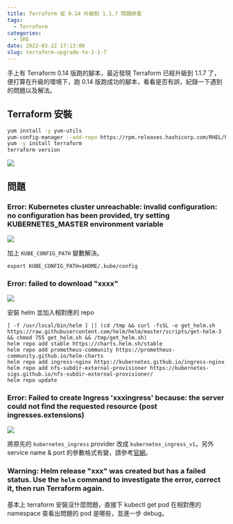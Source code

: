 ```yaml
---
title: Terraform 從 0.14 升級到 1.1.7 問題排查
tags:
  - Terraform
categories:
  - SRE
date: 2022-03-22 17:13:00
slug: terraform-upgrade-to-1-1-7
---
```


手上有 Terraform 0.14 版跑的腳本，最近發現 Terraform 已經升級到 1.1.7 了，便打算在升級的環境下，跑 0.14 版跑成功的腳本，看看是否有誤，紀錄一下遇到的問題以及解法。

<!--more-->

## Terraform 安裝

```bash
yum install -y yum-utils
yum-config-manager --add-repo https://rpm.releases.hashicorp.com/RHEL/hashicorp.repo
yum -y install terraform
terraform version
```

![](https://imgur.com/c2TMsrQ.png)

## 問題

### Error: Kubernetes cluster unreachable: invalid configuration: no configuration has been provided, try setting KUBERNETES_MASTER environment variable

![](https://imgur.com/WdJIg75.png)

加上 `KUBE_CONFIG_PATH` 變數解決。

```
export KUBE_CONFIG_PATH=$HOME/.kube/config
```

### Error: failed to download "xxxx"

![](https://imgur.com/NC8nl7w.png)

安裝 helm 並加入相對應的 repo

```bash=
[ -f /usr/local/bin/helm ] || (cd /tmp && curl -fsSL -o get_helm.sh https://raw.githubusercontent.com/helm/helm/master/scripts/get-helm-3 && chmod 755 get_helm.sh && /tmp/get_helm.sh)
helm repo add stable https://charts.helm.sh/stable
helm repo add prometheus-community https://prometheus-community.github.io/helm-charts
helm repo add ingress-nginx https://kubernetes.github.io/ingress-nginx
helm repo add nfs-subdir-external-provisioner https://kubernetes-sigs.github.io/nfs-subdir-external-provisioner/
helm repo update
```

### Error: Failed to create Ingress 'xxxingress' because: the server could not find the requested resource (post ingresses.extensions)

![](https://imgur.com/slalKPW.png)

將原先的 `kubernetes_ingress` provider 改成 `kubernetes_ingress_v1`，另外 service name & port 的參數格式有變，請參考[官網](https://registry.terraform.io/providers/hashicorp/kubernetes/latest/docs/resources/ingress_v1)。

### Warning: Helm release "xxx" was created but has a failed status. Use the `helm` command to investigate the error, correct it, then run Terraform again.

基本上 terraform 安裝沒什麼問題，直接下 kubectl get pod 在相對應的 namespace 查看出問題的 pod 是哪些，並進一步 debug。
